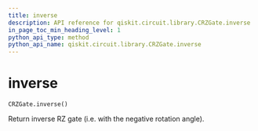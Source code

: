 ```yaml
---
title: inverse
description: API reference for qiskit.circuit.library.CRZGate.inverse
in_page_toc_min_heading_level: 1
python_api_type: method
python_api_name: qiskit.circuit.library.CRZGate.inverse
---
```


# inverse

<span id="qiskit.circuit.library.CRZGate.inverse" />

`CRZGate.inverse()`

Return inverse RZ gate (i.e. with the negative rotation angle).

